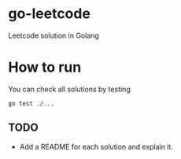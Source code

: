 # go-leetcode
Leetcode solution in Golang

# How to run

You can check all solutions by testing

```shell
go test ./...
```


## TODO

* Add a README for each solution and explain it.
